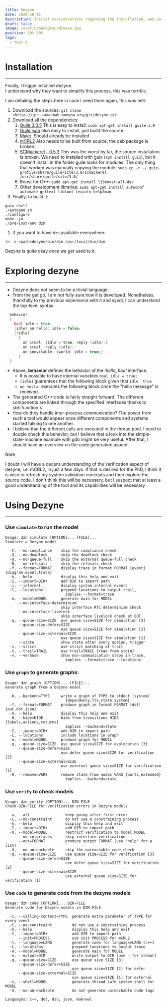 ```yaml
---
title: Dezyne
date: 2024-10-11
description: Initial considerations regarding the installation, and usage of Dezyne.
draft: false
image: /static/background/wave.jpg
position: 50% 50%
tags:
  - Year-1
---
```



# Installation 
---

  Finally, I friggin installed dezyne.  
  I understand why they want to simplify this process, this was terrible.  

  I am detailing the steps here in case I need them again, this was hell:

  1. Download the sources: `git clone <https://git.savannah.nongnu.org/git/dezyne.git`
  2. Download all the dependencies:
      1. [Guile 3.0.5](https://gnu.org/software/guile/) This is easy to install: `sudo apt-get install guile-3.0`
      2. [Guile json](https://savannah.nongnu.org/projects/guile-json/) also easy to install, just build the source.
      3. [Make](https://www.gnu.org/software/make/). Should already be installed
      4. [mCRL2](https://mcrl2.org/) Also needs to be built from source, the deb package is broken.
      5. [SCMackerel - 0.5.3]([https://gitlab.com/janneke/scmackerel](https://gitlab.com/janneke/scmackerel)][SCMackerel) This was the worst by far, the source installation is broken. We need to installed with guix (`apt install guix`), but it doesn't install in the folder guile looks for modules. The only thing that worked was manually copying the module: `sudo cp -r ~/.guix-profile/share/guile/site/3.0/scmackerel /usr/share/guile/site/3.0/`
      6. Boost for C++: `sudo apt-get install libboost-all-dev`
      7. Other development libraries: `sudo apt-get install autoconf automake gettext libtool texinfo help2man`
  3. Finally, to build it:

  ```Plain
  guix shell
  ./autogen.sh
  ./configure
  make -j4
  ./pre-inst-env dzn
  ```

  1. If you want to have `dzn` available everywhere:

  ```Plain
  ln -s <path>dezyne/bin/dzn /usr/local/bin/dzn
  ```

  Dezyne is quite okay once we get used to it.

# Exploring dezyne
---

- Dezyne does not seem to be a trivial language.
- From the get go, I am not fully sure how it is developed. Nonetheless, thankfully to my previous experience with it and sysdl, I can understand the top-level syntax.

```C
  behavior
  {
    bool idle = true;
    [idle] on hello: idle = false;
    [!idle]
      {
        on cruel: {idle = true; reply (idle);}
        on cruel: reply (idle);
        on inevitable: {world; idle = true;}
      }
  }
```

- Above, **behavior** defines the behavior of the _ihello_bool_ interface.
    - It is possible to have internal variables `bool idle = true;`
    - `[idle]` guarantees that the following block given that `idle  true`
    - `on hello:` executes the following block once the "hello message" is received.
- The generated C++ code is fairly straight forward. The different components are linked through the specified interfaces thanks to std::function's
- How do they handle inter-process communication? The power from such a tool would appear once different components and systems started talking to one another.
- I believe that the different calls are executed in the thread pool. I need to double check this behavior, but I believe that a look into the simple-state-machine example with gdb might be very useful. After that, I should have an overview on the code generation aspect.

> [!note]  
> I doubt I will have a decent understanding of the verification aspect of dezyne, i.e. mCRL2, in just a few days. If that is desired for the PhD, I think it is wise to refresh my system validation concepts and then explore the source code. I don't think this will be necessary, but I suspect that at least a good understanding of the tool and its capabilities will be necessary  

# Using Dezyne
---

### Use `simulate` to run the model

```Plain
Usage: dzn simulate [OPTION]... [FILE]...
Simulate a Dezyne model

  -C, --no-compliance    skip the compliance check
  -D, --no-deadlock      skip the deadlock check
  -Q, --no-queue-full    skip the external queue-full check
  -R, --no-refusals      skip the refusals check
  -f, --format=FORMAT    display trace in format FORMAT [event] {diagram,event,trace}
  -h, --help             display this help and exit
  -I, --import=DIR+      add DIR to import path
  -i, --internal         display system-internal events
  -l, --locations        prepend locations to output trail,
                           implies --format=trace
  -m, --model=MODEL      generate main for MODEL
      --no-interface-determinism
                         skip interface RTC determinism check
      --no-interface-livelock
                         skip interface livelock check at EOT
  -q, --queue-size=SIZE  use queue size=SIZE for simulation [3]
      --queue-size-defer=SIZE
                         use queue size=SIZE for simulation [2]
      --queue-size-external=SIZE
                         use queue size=SIZE for simulation [1]
      --state            show state after every action, trigger
  -s, --strict           use strict matching of trail
  -t, --trail=TRAIL      use trail=TRAIL [read from stdin]
  -v, --verbose          show non-communication steps in trace,
                           implies --format=trace --locations

```

### Use `graph` to generate graphs:

```Plain
Usage: dzn graph [OPTION]... [FILE]...
Generate graph from a Dezyne model

  -b, --backend=TYPE     write a graph of TYPE to stdout [system]
                           {dependency,lts,state,system}
  -f, --format=FORMAT    produce graph in format FORMAT [dot] {aut,dot,json}
  -h, --help             display this help and exit
  -H, --hide=HIDE        hide from transitions HIDE {labels,actions,returns}
                           implies --backend=state
  -I, --import=DIR+      add DIR to import path
  -L, --locations        include locations in graph
  -m, --model=MODEL      produce graph for MODEL
  -q, --queue-size=SIZE  use queue size=SIZE for exploration [3]
      --queue-size-defer=SIZE
                         use defer queue size=SIZE for verification [2]
      --queue-size-external=SIZE
                         use external queue size=SIZE for verification [1]
  -R, --remove=VARS      remove state from nodes VARS {ports,extended}
                           implies --backend=state

```

### Use `verify` to check models

```Plain
Usage: dzn verify [OPTION]... DZN-FILE
Check DZN-FILE for verification errors in Dezyne models

  -a, --all                keep going after first error
  -C, --no-constraint      do not use a constraining process
  -h, --help               display this help and exit
  -I, --import=DIR+        add DIR to import path
  -m, --model=MODEL        restrict verification to model MODEL
      --no-interfaces      skip interface verification
      --out=FORMAT         produce output FORMAT (use "help" for a list)
  -U, --no-unreachable     skip the unreachable code check
  -q, --queue-size=SIZE    use queue size=SIZE for verification [3]
      --queue-size-defer=SIZE
                           use defer queue size=SIZE for verification [2]
      --queue-size-external=SIZE
                           use external queue size=SIZE for verification [1]

```

### Use `code` to generate code from the dezyne models

```Plain
Usage: dzn code [OPTION]... DZN-FILE
Generate code for Dezyne models in DZN-FILE

  -c, --calling-context=TYPE  generate extra parameter of TYPE for every event
  -C, --no-constraint         do not use a constraining process
  -h, --help                  display this help and exit
  -I, --import=DIR+           add DIR to import path
      --init=PROCESS          use init PROCESS for mCRL2
  -l, --language=LANG         generate code for language=LANG [c++]
  -L, --locations             prepend locations to output trace
  -m, --model=MODEL           generate main for MODEL
  -o, --output=DIR            write output to DIR (use - for stdout)
  -q, --queue-size=SIZE       use queue size SIZE [3]
      --queue-size-defer=SIZE
                              use queue size=SIZE [2] for defer
      --queue-size-external=SIZE
                              use queue size=SIZE [1] for external
  -s, --shell=MODEL           generate thread safe system shell for MODEL
  -U, --no-unreachable        do not generate unreachable code tags

Languages: c++, dot, dzn, json, makreel

```
